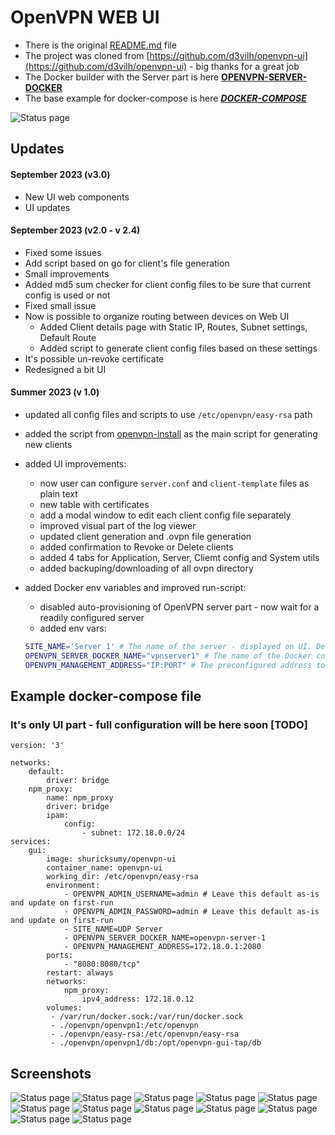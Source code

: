 # OpenVPN WEB UI

- There is the original [README.md](https://github.com/shuricksumy/openvpn-ui/blob/my_main/README_ORIGINAL.md) file
- The project was cloned from [https://github.com/d3vilh/openvpn-ui](https://github.com/d3vilh/openvpn-ui)  - big thanks for a great job
- The Docker builder with the Server part is here [**OPENVPN-SERVER-DOCKER**](https://github.com/shuricksumy/openvpn-server-docker)
- The base example for docker-compose is here [***DOCKER-COMPOSE***](https://github.com/shuricksumy/openvpn-server-docker/tree/main/examples/basic)

![Status page](screenshots/1.png?raw=true)

## Updates

#### September 2023 (v3.0)
- New UI web components
- UI updates
#### September 2023 (v2.0 - v 2.4)
- Fixed some issues
- Add script based on go for client's file generation
- Small improvements 
- Added md5 sum checker for client config files to be sure that current config is used or not
- Fixed small issue
- Now is possible to organize routing between devices on Web UI
    - Added Client details page with Static IP, Routes, Subnet settings, Default Route
    - Added script to generate client config files based on these settings
- It's possible un-revoke certificate
- Redesigned a bit UI

#### Summer 2023 (v 1.0)

- updated all config files and scripts to use `/etc/openvpn/easy-rsa` path
- added the script from [openvpn-install](https://github.com/shuricksumy/openvpn-install) as the main script for generating new clients
- added UI improvements:
  - now user can configure `server.conf` and `client-template` files as plain text
  - new table with certificates
  - add a modal window to edit each client config file separately
  - improved visual part of the log viewer
  - updated client generation and .ovpn file generation
  - added confirmation to Revoke or Delete clients
  - added 4 tabs for Application, Server, Cliemt config and System utils
  - added backuping/downloading of all ovpn directory
- added Docker env variables and improved run-script:
  - disabled auto-provisioning of OpenVPN server part - now wait for a readily configured server
  - added env vars:

  ```bash
  SITE_NAME='Server 1' # The name of the server - displayed on UI. Default value "Admin"
  OPENVPN_SERVER_DOCKER_NAME="vpnserver1" # The name of the Docker container to restart
  OPENVPN_MANAGEMENT_ADDRESS="IP:PORT" # The preconfigured address to connect OpenVPN manager
  ```
  
## Example docker-compose file

### It's only UI part - full configuration will be here soon [TODO]

```docker
version: '3'

networks:
    default:
        driver: bridge
    npm_proxy:
        name: npm_proxy
        driver: bridge
        ipam:
            config:
                - subnet: 172.18.0.0/24
services:
    gui:
        image: shuricksumy/openvpn-ui
        container_name: openvpn-ui
        working_dir: /etc/openvpn/easy-rsa
        environment:
            - OPENVPN_ADMIN_USERNAME=admin # Leave this default as-is and update on first-run
            - OPENVPN_ADMIN_PASSWORD=admin # Leave this default as-is and update on first-run
            - SITE_NAME=UDP Server
            - OPENVPN_SERVER_DOCKER_NAME=openvpn-server-1
            - OPENVPN_MANAGEMENT_ADDRESS=172.18.0.1:2080
        ports:
            - "8080:8080/tcp"
        restart: always
        networks:
            npm_proxy:
                ipv4_address: 172.18.0.12
        volumes:
         - /var/run/docker.sock:/var/run/docker.sock
         - ./openvpn/openvpn1:/etc/openvpn
         - ./openvpn/easy-rsa:/etc/openvpn/easy-rsa
         - ./openvpn/openvpn1/db:/opt/openvpn-gui-tap/db
```

## Screenshots

![Status page](screenshots/0.png?raw=true)
![Status page](screenshots/1.png?raw=true)
![Status page](screenshots/2.png?raw=true)
![Status page](screenshots/3.png?raw=true)
![Status page](screenshots/4.png?raw=true)
![Status page](screenshots/5.png?raw=true)
![Status page](screenshots/6.png?raw=true)
![Status page](screenshots/7.png?raw=true)
![Status page](screenshots/8.png?raw=true)
![Status page](screenshots/9.png?raw=true)
![Status page](screenshots/10.png?raw=true)
![Status page](screenshots/11.png?raw=true)
